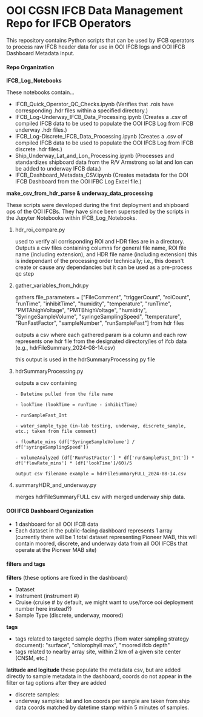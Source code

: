 # OOI CGSN IFCB Data Management Repo for IFCB Operators

This repository contains Python scripts that can be used by IFCB operators to process raw IFCB header data for use in OOI IFCB logs and 
OOI IFCB Dashboard Metadata input. 

#### Repo Organization

**IFCB_Log_Notebooks**

These notebooks contain...
* IFCB_Quick_Operator_QC_Checks.ipynb (Verifies that .rois have corresponding .hdr files within a specified directory.)
* IFCB_Log-Underway_IFCB_Data_Processing.ipynb (Creates a .csv of compiled IFCB data to be used to populate the OOI IFCB Log from IFCB underway .hdr files.)
* IFCB_Log-Discrete_IFCB_Data_Processing.ipynb (Creates a .csv of compiled IFCB data to be used to populate the OOI IFCB Log from IFCB discrete .hdr files.)
* Ship_Underway_Lat_and_Lon_Processing.ipynb (Processes and standardizes shipboard data from the R/V Armstrong so lat and lon can be added to underway IFCB data.)
* IFCB_Dashboard_Metadata_CSV.ipynb (Creates metadata for the OOI IFCB Dashboard from the OOI IFBC Log Excel file.)

**make_csv_from_hdr_parse & underway_data_processing**

These scripts were developed during the first deployment and shipboard ops of the OOI IFCBs. They have since been superseded by the scripts in the Jupyter Notebooks within IFCB_Log_Notebooks.

1. hdr_roi_compare.py 

      used to verify all corrisponding ROI and HDR files are in a directory. Outputs a csv files containing columns for general file name, ROI file name (including extension), and HDR file name (including extension)
      this is independant of the processing order technically; i.e., this doesn't create or cause any dependancies but it can be used as a pre-process qc step

   
3. gather_variables_from_hdr.py

      gathers file_parameters = ["FileComment", "triggerCount", "roiCount", "runTime", "inhibitTime", "humidity", "temperature", "runTime", "PMTAhighVoltage", "PMTBhighVoltage", "humidity", "SyringeSampleVolume", "syringeSamplingSpeed", "temperature", "RunFastFactor", "sampleNumber", "runSampleFast"]
      from hdr files

      outputs a csv where each gathered param is a column and each row represents one hdr file from the designated directory/ies of ifcb data (e.g., hdrFileSummary_2024-08-14.csv)

      this output is used in the hdrSummaryProcessing.py file

4. hdrSummaryProcessing.py

      outputs a csv containing
   
       - Datetime pulled from the file name
   
       - lookTime (lookTime = runTime - inhibitTime)
   
       - runSampleFast_Int
   
       - water_sample_type (in-lab testing, underway, discrete_sample, etc.; taken from file comment)
   
       - flowRate_mins (df['SyringeSampleVolume'] / df['syringeSamplingSpeed'])
   
       - volumeAnalyzed (df['RunFastFactor'] * df['runSampleFast_Int']) * df['flowRate_mins'] * (df['lookTime']/60)/5

       output csv filename example = hdrFileSummaryFULL_2024-08-14.csv

6. summaryHDR_and_underway.py

    merges hdrFileSummaryFULL csv with merged underway ship data.

#### OOI IFCB Dashboard Organization
- 1 dashboard for all OOI IFCB data
- Each dataset in the public-facing dashboard represents 1 array (currently there will be 1 total dataset representing Pioneer MAB, this will contain moored, discrete, and underway data from all OOI IFCBs that operate at the Pioneer MAB site)

#### filters and tags

**filters** (these options are fixed in the dashboard)
- Dataset
- Instrument (instrument #)
- Cruise (cruise # by default, we might want to use/force ooi deployment number here instead?)
- Sample Type (discrete, underway, moored)

**tags**
- tags related to targeted sample depths (from water sampling strategy document): "surface", "chlorophyll max", "moored ifcb depth"
- tags related to nearby array site, within 2 km of a given site center (CNSM, etc.)

**latitude and logitude**
these populate the metadata csv, but are added directly to sample metadata in the dashboard, coords do not appear in the filter or tag options after they are added
- discrete samples:
- underway samples: lat and lon coords per sample are taken from ship data coords matched by datetime stamp within 5 minutes of samples. 




